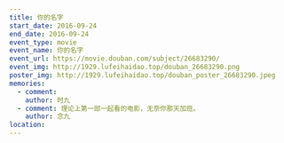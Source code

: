 ```yaml
---
title: 你的名字
start_date: 2016-09-24
end_date: 2016-09-24
event_type: movie
event_name: 你的名字
event_url: https://movie.douban.com/subject/26683290/
event_img: http://1929.lufeihaidao.top/douban_26683290.png
poster_img: http://1929.lufeihaidao.top/douban_poster_26683290.jpeg
memories:
  - comment: 
    author: 时九
  - comment: 理论上第一部一起看的电影，无奈你那天加班。
    author: 念九
location: 
---
```

